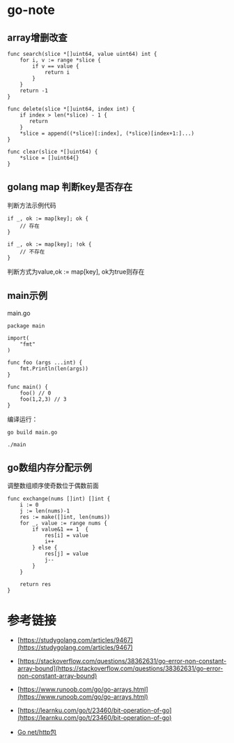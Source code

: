 # go-note

## array增删改查

```
func search(slice *[]uint64, value uint64) int {
	for i, v := range *slice {
		if v == value {
			return i
		}
	}
	return -1
}

func delete(slice *[]uint64, index int) {
	if index > len(*slice) - 1 {
	   return  
	}
	*slice = append((*slice)[:index], (*slice)[index+1:]...)
}

func clear(slice *[]uint64) {
	*slice = []uint64{}
}
```

## golang map 判断key是否存在

判断方法示例代码
```
if _, ok := map[key]; ok {
    // 存在
}
 
if _, ok := map[key]; !ok {
    // 不存在
}
```

判断方式为value,ok := map[key], ok为true则存在


## main示例

main.go
```
package main

import(
    "fmt"
)

func foo (args ...int) {
    fmt.Println(len(args))
}

func main() {
    foo() // 0
    foo(1,2,3) // 3
}
```

编译运行：
```
go build main.go

./main
```

## go数组内存分配示例

调整数组顺序使奇数位于偶数前面
```
func exchange(nums []int) []int {
    i := 0
    j := len(nums)-1
    res := make([]int, len(nums))
    for _, value := range nums {
        if value&1 == 1  {
            res[i] = value
            i++
        } else {
            res[j] = value
            j--
        }
    }

    return res
}
```

# 参考链接

- [https://studygolang.com/articles/9467](https://studygolang.com/articles/9467)

- [https://stackoverflow.com/questions/38362631/go-error-non-constant-array-bound](https://stackoverflow.com/questions/38362631/go-error-non-constant-array-bound)

- [https://www.runoob.com/go/go-arrays.html](https://www.runoob.com/go/go-arrays.html)

- [https://learnku.com/go/t/23460/bit-operation-of-go](https://learnku.com/go/t/23460/bit-operation-of-go)

- [Go net/http包](https://studygolang.com/articles/9467)

